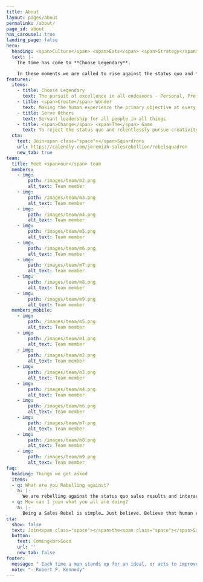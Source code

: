 ```yaml
---
title: About
layout: pages/about
permalink: /about/
page_id: about
has_carousel: true
landing_page: false
hero:
  heading: <span>Culture</span> <span>Eats</span> <span>Strategy</span> <span>For</span> Breakfast…
  text: |-
    The time has come to **Choose Legendary**.

    In these moments we are called to rise against the status quo and **Create Wonder**. We must heed the call to **Serve Others** and build communities. Arise from your slumber and claim the power provided to you through rebellion. Join us as we **Change The Game**.
features:
  items:
    - title: Choose Legendary
      text: The pursuit of excellence in all endeavors - Personal, Professional, and Private
    - title: <span>Create</span> Wonder
      text: Making the human experience the primary objective at every level
    - title: Serve Others
      text: Servant leadership for all people in all things
    - title: <span>Change</span> <span>The</span> Game
      text: To reject the status quo and relentlessly pursue creativity
  cta:
    text: Join<span class="space"></span>Squardrons
    url: https://calendly.com/jeremiah-salesrebellion/rebelsquadron
    new_tab: true
team:
  title: Meet <span>our</span> team
  members:
    - img:
        path: /images/team/m2.png
        alt_text: Team member
    - img:
        path: /images/team/m3.png
        alt_text: Team member
    - img:
        path: /images/team/m4.png
        alt_text: Team member
    - img:
        path: /images/team/m5.png
        alt_text: Team member
    - img:
        path: /images/team/m6.png
        alt_text: Team member
    - img:
        path: /images/team/m7.png
        alt_text: Team member
    - img:
        path: /images/team/m8.png
        alt_text: Team member
    - img:
        path: /images/team/m9.png
        alt_text: Team member
  members_mobile:
    - img:
        path: /images/team/m5.png
        alt_text: Team member
    - img:
        path: /images/team/m1.png
        alt_text: Team member
    - img:
        path: /images/team/m2.png
        alt_text: Team member
    - img:
        path: /images/team/m3.png
        alt_text: Team member
    - img:
        path: /images/team/m4.png
        alt_text: Team member
    - img:
        path: /images/team/m6.png
        alt_text: Team member
    - img:
        path: /images/team/m7.png
        alt_text: Team member
    - img:
        path: /images/team/m8.png
        alt_text: Team member
    - img:
        path: /images/team/m9.png
        alt_text: Team member
faq:
  heading: Things we get asked
  items:
  - q: What are you Rebelling against?
    a: |-
      We are rebelling against the status quo sales results and interactions. We believe the marketplace is yearning for creative, engaging, and authentic sales interactions. And we help businesses and individuals understand how to offer creative experiences this in the modern sales environment.
  - q: How can I join what you all are doing?
    a: |-
      Being a Sales Rebel is simple… Just believe. Believe that human engagement is as valuable as net margin. Believe that creativity and fun are not only allowed in business but they are the missing links. Believe that others are out there fighting for the same as you…. That’s what makes you a Rebel. There are tons of resources and community members. Just get involved!
cta:
  show: false
  text: Join<span class="space"></span>the<span class="space"></span>Sales<span class="space"></span>Rebellion's<span class="space"></span>email<span class="space"></span>extravaganza<span class="space"></span>experience
  button:
    text: Coming<br>Soon
    url: ''
    new_tab: false
footer:
  message: " Each time a man stands up for an ideal, or acts to improve a lot of others, or strikes out against injustice, he sends forth a tiny ripple of hope, and... those ripples build a current which can sweep down the mightiest walls of oppression."
  note: "- Robert F. Kennedy"
---
```

